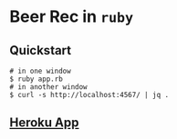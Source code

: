 # Beer Rec in `ruby`

## Quickstart

    # in one window
    $ ruby app.rb
    # in another window
    $ curl -s http://localhost:4567/ | jq .

## [Heroku App](http://quiet-harbor-6041.herokuapp.com/)

